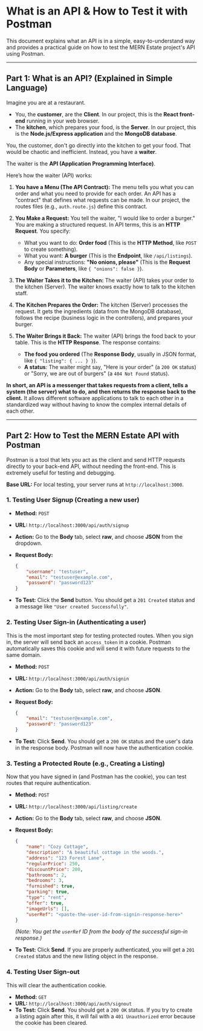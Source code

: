 
# What is an API & How to Test it with Postman

This document explains what an API is in a simple, easy-to-understand way and provides a practical guide on how to test the MERN Estate project's API using Postman.

---

## Part 1: What is an API? (Explained in Simple Language)

Imagine you are at a restaurant.

*   You, the **customer**, are the **Client**. In our project, this is the **React front-end** running in your web browser.
*   The **kitchen**, which prepares your food, is the **Server**. In our project, this is the **Node.js/Express application** and the **MongoDB database**.

You, the customer, don't go directly into the kitchen to get your food. That would be chaotic and inefficient. Instead, you have a **waiter**.

The waiter is the **API (Application Programming Interface)**.

Here’s how the waiter (API) works:

1.  **You have a Menu (The API Contract):** The menu tells you what you can order and what you need to provide for each order. An API has a "contract" that defines what requests can be made. In our project, the routes files (e.g., `auth.route.js`) define this contract.

2.  **You Make a Request:** You tell the waiter, "I would like to order a burger." You are making a structured request. In API terms, this is an **HTTP Request**. You specify:
    *   What you want to do: **Order food** (This is the **HTTP Method**, like `POST` to create something).
    *   What you want: **A burger** (This is the **Endpoint**, like `/api/listings`).
    *   Any special instructions: **"No onions, please"** (This is the **Request Body** or **Parameters**, like `{ "onions": false }`).

3.  **The Waiter Takes it to the Kitchen:** The waiter (API) takes your order to the kitchen (Server). The waiter knows exactly how to talk to the kitchen staff.

4.  **The Kitchen Prepares the Order:** The kitchen (Server) processes the request. It gets the ingredients (data from the MongoDB database), follows the recipe (business logic in the controllers), and prepares your burger.

5.  **The Waiter Brings it Back:** The waiter (API) brings the food back to your table. This is the **HTTP Response**. The response contains:
    *   **The food you ordered** (The **Response Body**, usually in JSON format, like `{ "listing": { ... } }`).
    *   **A status**: The waiter might say, "Here is your order" (a `200 OK` status) or "Sorry, we are out of burgers" (a `404 Not Found` status).

**In short, an API is a messenger that takes requests from a client, tells a system (the server) what to do, and then returns the response back to the client.** It allows different software applications to talk to each other in a standardized way without having to know the complex internal details of each other.

---

## Part 2: How to Test the MERN Estate API with Postman

Postman is a tool that lets you act as the client and send HTTP requests directly to your back-end API, without needing the front-end. This is extremely useful for testing and debugging.

**Base URL:** For local testing, your server runs at `http://localhost:3000`.

### 1. Testing User Signup (Creating a new user)

*   **Method:** `POST`
*   **URL:** `http://localhost:3000/api/auth/signup`
*   **Action:** Go to the **Body** tab, select **raw**, and choose **JSON** from the dropdown.
*   **Request Body:**

    ```json
    {
        "username": "testuser",
        "email": "testuser@example.com",
        "password": "password123"
    }
    ```

*   **To Test:** Click the **Send** button. You should get a `201 Created` status and a message like `"User created Successfully"`.

### 2. Testing User Sign-in (Authenticating a user)

This is the most important step for testing protected routes. When you sign in, the server will send back an `access_token` in a cookie. Postman automatically saves this cookie and will send it with future requests to the same domain.

*   **Method:** `POST`
*   **URL:** `http://localhost:3000/api/auth/signin`
*   **Action:** Go to the **Body** tab, select **raw**, and choose **JSON**.
*   **Request Body:**

    ```json
    {
        "email": "testuser@example.com",
        "password": "password123"
    }
    ```

*   **To Test:** Click **Send**. You should get a `200 OK` status and the user's data in the response body. Postman will now have the authentication cookie.

### 3. Testing a Protected Route (e.g., Creating a Listing)

Now that you have signed in (and Postman has the cookie), you can test routes that require authentication.

*   **Method:** `POST`
*   **URL:** `http://localhost:3000/api/listing/create`
*   **Action:** Go to the **Body** tab, select **raw**, and choose **JSON**.
*   **Request Body:**

    ```json
    {
        "name": "Cozy Cottage",
        "description": "A beautiful cottage in the woods.",
        "address": "123 Forest Lane",
        "regularPrice": 250,
        "discountPrice": 200,
        "bathrooms": 2,
        "bedrooms": 3,
        "furnished": true,
        "parking": true,
        "type": "rent",
        "offer": true,
        "imageUrls": [],
        "userRef": "<paste-the-user-id-from-signin-response-here>"
    }
    ```
    *(Note: You get the `userRef` ID from the body of the successful sign-in response.)*

*   **To Test:** Click **Send**. If you are properly authenticated, you will get a `201 Created` status and the new listing object in the response.

### 4. Testing User Sign-out

This will clear the authentication cookie.

*   **Method:** `GET`
*   **URL:** `http://localhost:3000/api/auth/signout`
*   **To Test:** Click **Send**. You should get a `200 OK` status. If you try to create a listing again after this, it will fail with a `401 Unauthorized` error because the cookie has been cleared.
